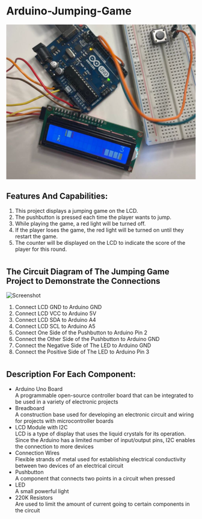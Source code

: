 # Arduino-Jumping-Game

![Screenshot](Picture.png)

## Features And Capabilities: ##
1. This project displays a jumping game on the LCD.
2. The pushbutton is pressed each time the player wants to jump.
3. While playing the game, a red light will be turned off.
4. If the player loses the game, the red light will be turned on until they restart the game.
5. The counter will be displayed on the LCD to indicate the score of the player for this round.

#

## The Circuit Diagram of The Jumping Game Project to Demonstrate the Connections #

![Screenshot](Circuit-Diagram.png)

1. Connect LCD GND to Arduino GND
2. Connect LCD VCC to Arduino 5V
3. Connect LCD SDA to Arduino A4
4. Connect LCD SCL to Arduino A5
5. Connect One Side of the Pushbutton to Arduino Pin 2
6. Connect the Other Side of the Pushbutton to Arduino GND
7. Connect the Negative Side of The LED to Arduino GND
8. Connect the Positive Side of The LED to Arduino Pin 3

#

## Description For Each Component: #
- Arduino Uno Board <br /> 
A programmable open-source controller board that can be integrated to be used in a variety of electronic projects
- Breadboard <br />
A construction base used for developing an electronic circuit and wiring for projects with microcontroller boards
- LCD Module with I2C <br />
LCD is a type of display that uses the liquid crystals for its operation. Since the Arduino has a limited number of input/output pins, I2C enables the connection to more devices
- Connection Wires <br />
Flexible strands of metal used for establishing electrical conductivity between two devices of an electrical circuit
- Pushbutton <br />
A component that connects two points in a circuit when pressed
- LED <br />
A small powerful light 
- 220K Resistors <br />
Are used to limit the amount of current going to certain components in the circuit
